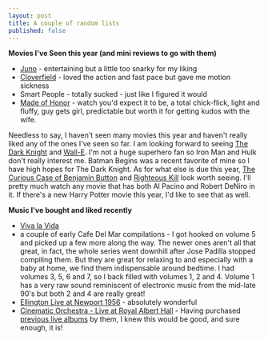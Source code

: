 ```yaml
---
layout: post
title: A couple of random lists
published: false
---
```

<strong>Movies I've Seen this year (and mini reviews to go with them)</strong>

<ul>
	<li><a href="http://coolspotters.com/movies/juno">Juno</a> - entertaining but a little too snarky for my liking
	<li><a href="http://coolspotters.com/movies/cloverfield">Cloverfield</a> - loved the action and fast pace but gave me motion sickness</li>
	<li>Smart People - totally sucked - just like I figured it would</li>
	<li><a href="http://coolspotters.com/movies/made-of-honor">Made of Honor</a> - watch you'd expect it to be, a total chick-flick, light and fluffy, guy gets girl, predictable but worth it for getting kudos with the wife.</li>
</ul>

<p>Needless to say, I haven't seen many movies this year and haven't really liked any of the ones I've seen so far.  I am looking forward to seeing <a href="http://coolspotters.com/movies/the-dark-knight">The Dark Knight</a> and <a href="http://coolspotters.com/movies/wall-e">Wall-E</a>.  I'm not a huge superhero fan so Iron Man and Hulk don't really interest me.  Batman Begins was a recent favorite of mine so I have high hopes for The Dark Knight.  As for what else is due this year, <a href="http://www.apple.com/trailers/paramount/thecuriouscaseofbenjaminbutton/">The Curious Case of Benjamin Button</a> and <a href="http://www.apple.com/trailers/independent/righteouskill/">Righteous Kill</a> look worth seeing.  I'll pretty much watch any movie that has both Al Pacino and Robert DeNiro in it.  If there's a new Harry Potter movie this year, I'd like to see that as well.</p>

<strong>Music I've bought and liked recently</strong>

<ul>
	<li><a href="http://coolspotters.com/albums/viva-la-vida-or-death-and-all-his-friends">Viva la Vida</a></li>
	<li>a couple of early Cafe Del Mar compilations - I got hooked on volume 5 and picked up a few more along the way.  The newer ones aren't all that great, in fact, the whole series went downhill after Jose Padilla stopped compiling them.  But they are great for relaxing to and especially with a baby at home, we find them indispensable around bedtime.  I had volumes 3, 5, 6 and 7, so I back filled with volumes 1, 2 and 4.  Volume 1 has a very raw sound reminiscent of electronic music from the mid-late 90's but both 2 and 4 are really great!</li>
	<li><a href="http://www.amazon.com/Ellington-At-Newport-1956-Duke/dp/B00000IMYA">Ellington Live at Newport 1956</a> - absolutely wonderful</li>
	<li><a href="http://www.amazon.com/gp/product/B0014DBZTM">Cinematic Orchestra - Live at Royal Albert Hall</a> - Having purchased <a href="http://www.concertlive.co.uk/Live%20CDs/TheCinematicOrchestra.aspx">previous live albums</a> by them, I knew this would be good, and sure enough, it is!</li>
</ul>





